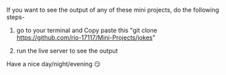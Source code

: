 If you want to see the output of any of these mini projects, do the following steps-

1) go to your terminal and Copy paste this "git clone https://github.com/rio-17117/Mini-Projects/jokes"     

2) run the live server to see the output 

Have a nice day/night/evening 😏
